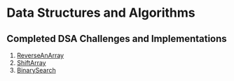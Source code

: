 # Data Structures and Algorithms

## Completed DSA Challenges and Implementations
1. [ReverseAnArray](/Challenges/ReverseAnArray)
2. [ShiftArray](/Challenges/ShiftArray)
3. [BinarySearch](/Challenges/BinarySearch)